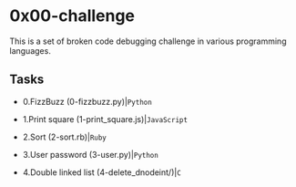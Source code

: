 # 0x00-challenge
This is a set of broken code debugging challenge in various programming languages.

## Tasks
- 0.FizzBuzz (0-fizzbuzz.py)|`Python`

- 1.Print square (1-print_square.js)|`JavaScript`

- 2.Sort (2-sort.rb)|`Ruby`

- 3.User password (3-user.py)|`Python`

- 4.Double linked list (4-delete_dnodeint/)|`C`